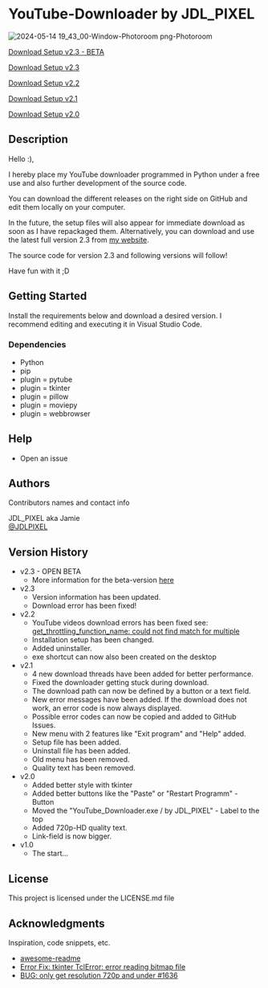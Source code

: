 # YouTube-Downloader by JDL_PIXEL

![2024-05-14 19_43_00-Window-Photoroom png-Photoroom](https://github.com/JDLPIXEL/YT-Downloader/assets/112115232/46171e5f-e708-4913-bbd1-408b3a65e018)


[Download Setup v2.3 - BETA](https://github.com/JDLPIXEL/YT-Downloader/releases/download/v2.3-BETA/YouTube.Downloader-Setup-BETA-v2-3.exe)

[Download Setup v2.3](https://jdlpixel.de/download/YouTube%20Downloader-Setup-v2-3.exe)

[Download Setup v2.2](https://github.com/JDLPIXEL/YT-Downloader/releases/download/v2.2/YouTube.Downloader-Setup-v2-2.exe)

[Download Setup v2.1](https://github.com/JDLPIXEL/YT-Downloader/releases/download/v2.1/YouTubeDownloader-v2-1-Setup.exe)

[Download Setup v2.0](https://github.com/JDLPIXEL/YT-Downloader/releases/download/v2.0/YouTubeDownloader.-.Setup.-.v2-0.exe)


## Description

Hello :),

I hereby place my YouTube downloader programmed in Python under a free use and also further development of the source code.

You can download the different releases on the right side on GitHub and edit them locally on your computer.

In the future, the setup files will also appear for immediate download as soon as I have repackaged them.
Alternatively, you can download and use the latest full version 2.3 from [my website](https://jdlpixel.de/download). 

The source code for version 2.3 and following versions will follow!

Have fun with it ;D

## Getting Started

Install the requirements below and download a desired version. I recommend editing and executing it in Visual Studio Code.

### Dependencies

* Python
* pip
* plugin = pytube
* plugin = tkinter
* plugin = pillow
* plugin = moviepy
* plugin = webbrowser


## Help

* Open an issue

## Authors

Contributors names and contact info

JDL_PIXEL aka Jamie  
[@JDLPIXEL](https://github.com/JDLPIXEL)

## Version History

* v2.3 - OPEN BETA
    * More information for the beta-version [here](https://github.com/JDLPIXEL/YT-Downloader/releases/download/v2.3-BETA/YouTubeDownloader_BetaTest-Juli-2023.pdf)
* v2.3
    * Version information has been updated.
    * Download error has been fixed!
* v2.2
    * YouTube videos download errors has been fixed see: [get_throttling_function_name: could not find match for multiple](https://github.com/JDLPIXEL/YT-Downloader/issues/1)
    * Installation setup has been changed.
    * Added uninstaller.
    * exe shortcut can now also been created on the desktop
* v2.1
    * 4 new download threads have been added for better performance.
    * Fixed the downloader getting stuck during download.
    * The download path can now be defined by a button or a text field.
    * New error messages have been added. If the download does not work, an error code is now always displayed.
    * Possible error codes can now be copied and added to GitHub Issues.
    * New menu with 2 features like "Exit program" and "Help" added.
    * Setup file has been added.
    * Uninstall file has been added.
    * Old menu has been removed.
    * Quality text has been removed.
* v2.0
    * Added better style with tkinter
    * Added better buttons like the "Paste" or "Restart Programm" - Button
    * Moved the "YouTube_Downloader.exe / by JDL_PIXEL" - Label to the top
    * Added 720p-HD quality text.
    * Link-field is now bigger.
* v1.0
    * The start...

## License

This project is licensed under the LICENSE.md file

## Acknowledgments

Inspiration, code snippets, etc.
* [awesome-readme](https://github.com/matiassingers/awesome-readme)
* [Error Fix: tkinter TclError: error reading bitmap file](https://stackoverflow.com/questions/11176638/tkinter-tclerror-error-reading-bitmap-file)
* [BUG: only get resolution 720p and under #1636](https://github.com/pytube/pytube/issues/1636)

